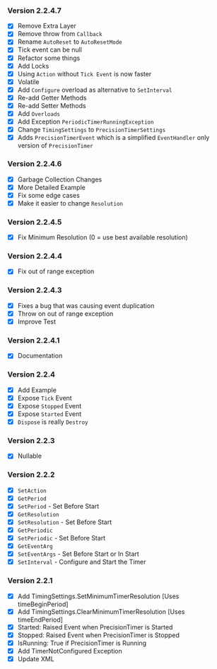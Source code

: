 ### Version 2.2.4.7
- [x] Remove Extra Layer
- [x] Remove throw from `Callback`
- [x] Rename `AutoReset` to `AutoResetMode`
- [x] Tick event can be null
- [x] Refactor some things
- [x] Add Locks
- [x] Using `Action` without `Tick Event` is now faster
- [x] Volatile
- [x] Add `Configure` overload as alternative to `SetInterval`
- [x] Re-add Getter Methods
- [x] Re-add Setter Methods
- [x] Add `Overloads`
- [x] Add Exception `PeriodicTimerRunningException`
- [x] Change `TimingSettings` to `PrecisionTimerSettings`
- [x] Adds `PrecisionTimerEvent` which is a simplified `EventHandler` only version of `PrecisionTimer`

### Version 2.2.4.6
- [x] Garbage Collection Changes
- [x] More Detailed Example
- [x] Fix some edge cases
- [x] Make it easier to change `Resolution`

### Version 2.2.4.5
- [x] Fix Minimum Resolution (0 = use best available resolution)

### Version 2.2.4.4
- [x] Fix out of range exception

### Version 2.2.4.3
- [x] Fixes a bug that was causing event duplication
- [x] Throw on out of range exception
- [x] Improve Test

### Version 2.2.4.1
- [x] Documentation

### Version 2.2.4
- [x] Add Example
- [x] Expose `Tick` Event
- [x] Expose `Stopped` Event
- [x] Expose `Started` Event
- [x] `Dispose` is really `Destroy`

### Version 2.2.3
- [x] Nullable

### Version 2.2.2
- [x] `SetAction`
- [x] `GetPeriod`
- [x] `SetPeriod` - Set Before Start
- [x] `GetResolution`
- [x] `SetResolution`  - Set Before Start
- [x] `GetPeriodic`
- [x] `SetPeriodic` - Set Before Start
- [x] `GetEventArg`
- [x] `SetEventArgs` - Set Before Start or In Start
- [x] `SetInterval` - Configure and Start the Timer

### Version 2.2.1

- [x] Add TimingSettings.SetMinimumTimerResolution [Uses timeBeginPeriod]
- [x] Add TimingSettings.ClearMinimumTimerResolution [Uses timeEndPeriod]
- [x] Started: Raised Event when PrecisionTimer is Started
- [x] Stopped: Raised Event when PrecisionTimer is Stopped
- [x] IsRunning: True if PrecisionTimer is Running
- [x] Add TimerNotConfigured Exception
- [x] Update XML

